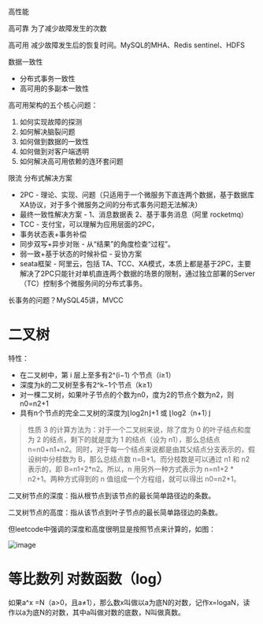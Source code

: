 

高性能

高可靠 为了减少故障发生的次数

高可用 减少故障发生后的恢复时间。MySQL的MHA、Redis sentinel、HDFS

数据一致性
* 分布式事务一致性
* 高可用的多副本一致性

高可用架构的五个核心问题：
1. 如何实现故障的探测
2. 如何解决脑裂问题
3. 如何做到数据的一致性
4. 如何做到对客户端透明
5. 如何解决高可用依赖的连环套问题



限流
分布式解决方案
* 2PC - 理论、实现、问题（只适用于一个微服务下直连两个数据，基于数据库XA协议，对于多个微服务之间的分布式事务问题无法解决）
* 最终一致性解决方案 - 1、消息数据表 2、基于事务消息（阿里 rocketmq）
* TCC - 支付宝，可以理解为应用层面的2PC，
* 事务状态表+事务补偿
* 同步双写+异步对账 - 从“结果”的角度检查“过程”。
* 弱一致+基于状态的时候补偿 - 妥协方案
* seata框架 - 阿里云，包括 TA、TCC、XA模式，本质上都是基于2PC，主要解决了2PC只能针对单机直连两个数据的场景的限制，通过独立部署的Server（TC）控制多个微服务间的分布式事务。


长事务的问题？MySQL45讲，MVCC






# 二叉树

特性：
* 在二叉树中，第 i 层上至多有2^(i−1) 个节点（i≥1）
* 深度为k的二叉树至多有2^k−1个节点（k≥1）
* 对一棵二叉树，如果叶子节点的个数为n0，度为2的节点个数为n2，则n0=n2+1
* 具有n个节点的完全二叉树的深度为⌊log2n⌋+1 或 ⌊log2（n+1）⌋

> 性质 3 的计算方法为：对于一个二叉树来说，除了度为 0 的叶子结点和度为 2 的结点，剩下的就是度为 1 的结点（设为 n1），那么总结点 n=n0+n1+n2。同时，对于每一个结点来说都是由其父结点分支表示的，假设树中分枝数为 B，那么总结点数 n=B+1。而分枝数是可以通过 n1 和 n2 表示的，即 B=n1+2*n2。所以，n 用另外一种方式表示为 n=n1+2 * n2+1。两种方式得到的 n 值组成一个方程组，就可以得出 n0=n2+1。

二叉树节点的深度：指从根节点到该节点的最长简单路径边的条数。

二叉树节点的高度：指从该节点到叶子节点的最长简单路径边的条数。

但leetcode中强调的深度和高度很明显是按照节点来计算的，如图：

![image](https://github.com/ProgrammerGoGo/document/assets/98639494/5319f0c2-1b27-4465-ab7e-295d183533a8)


# 等比数列 对数函数（log）
如果a^x =N（a>0，且a≠1），那么数x叫做以a为底N的对数，记作x=logaN，读作以a为底N的对数，其中a叫做对数的底数，N叫做真数。














